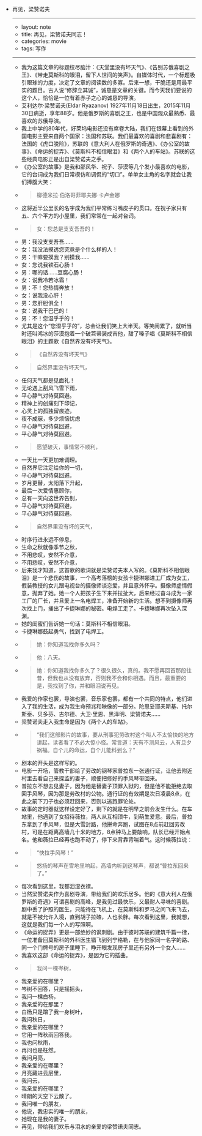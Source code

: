 - 再见，梁赞诺夫
    - ---
    - layout: note
    - title: 再见，梁赞诺夫同志！
    - categories: movie
    - tags: 写作
    - ---
    - 我为这篇文章的标题绞尽脑汁：《天堂里没有坏天气》、《告别苏俄喜剧之王》、《带走莫斯科的眼泪，留下人世间的笑声》。自媒体时代，一个标题吸引眼球的力度，决定了文章的阅读数的多寡。后来一想，干脆还是用最平实的题目。古人说“修辞立其诚”，诚恳是文章的关键。而今天我们要说的这个人，恰恰是一位有着赤子之心的诚恳的导演。
    - 艾利达尔·梁赞诺夫(Eldar Ryazanov) 1927年11月18日出生，2015年11月30日病逝，享年88岁。他是俄罗斯的喜剧之王，也是中国观众最熟悉、最喜欢的苏俄导演。
    - 我上中学的80年代，好莱坞电影还没有席卷大陆，我们在银幕上看到的外国电影主要来自两个国家：法国和苏联。我们最喜欢的喜剧和悲喜剧有：法国的《虎口脱险》，苏联的《意大利人在俄罗斯的奇遇》、《办公室的故事》、《命运的捉弄》、《莫斯科不相信眼泪》和《两个人的车站》。苏联的这些经典电影正是出自梁赞诺夫之手。
    - 《办公室的故事》是我和邵风华、祝子、莎漠等几个发小最喜欢的电影，它的台词成为我们日常模仿和调侃的“切口”。单单女主角的名字就会让我们捧腹大笑：
    - >柳德米拉·伯洛哥菲耶夫娜·卡卢金娜
    - 这将近半公里长的名字成为我们平常练习嘴皮子的贯口。在祝子家只有五、六个平方的小屋里，我们常常在一起对台词。
    - >女：您总是支支吾吾的！
    - 男：我没支支吾吾……
    - 女：我没法摸透您究竟是个什么样的人！
    - 男：干嘛要摸我？别摸我……
    - 女：您说我铁石心肠！
    - 男：哪的话……豆腐心肠！
    - 女：说我冷若冰霜！
    - 男：不！您热情奔放！
    - 女：说我没心肝！
    - 男：您肝胆俱全！
    - 女：说我干巴巴的！
    - 男：不！您湿乎乎的！
    - 尤其是这个“您湿乎乎的”，总会让我们笑上大半天。等笑闹累了，就听当时还叫鸿冰的莎漠抱着一个破笤帚装成吉他，甜了嗓子唱《莫斯科不相信眼泪》的主题歌《自然界没有坏天气》。
    - >《自然界没有坏天气》
    - >自然界里没有坏天气，
    - 任何天气都是见面礼！
    - 无论遇上刮风飞雪下雨，
    - 平心静气对待莫回避。
    - 精神上的创痛刻下印记，
    - 心灵上的孤独留痕迹，
    - 夜不成寐，多少烦恼忧虑
    - 平心静气对待莫回避，
    - 平心静气对待莫回避。
    - >愿望破灭，事情常不顺利，
    - 一天比一天更加难调理。
    - 自然界它注定给你的一切，
    - 平心静气对待莫回避。
    - 岁月更替，太阳落下升起，
    - 最后一次爱情惠顾你，
    - 总有一天向这世界告别，
    - 平心静气对待莫回避，
    - 平心静气对待莫回避。
    - >自然界里没有坏的天气，
    - 时序行进永远不停息，
    - 生命之秋就像季节之秋，
    - 不用悲叹，安然不介意，
    - 不用悲叹，安然不介意，
    - 后来我才知道，这首歌的歌词就是梁赞诺夫本人写的。《莫斯科不相信眼泪》是一个悲伤的故事，一个高考落榜的女孩卡捷琳娜进工厂成为女工，假装教授的女儿跟电视台的摄像师谈恋爱，并且意外怀孕。摄像师虚情假意，抛弃了她。她一个人把孩子生下来并拉扯大，后来经过奋斗成为一家工厂的厂长，并且爱上一名电焊工，准备开始新的生活。想不到摄像师再次找上门，捅出了卡捷琳娜的秘密。电焊工走了。卡捷琳娜再次坠入深渊。
    - 她的闺蜜们告诉她一句话：莫斯科不相信眼泪。
    - 卡捷琳娜鼓起勇气，找到了电焊工。
    - >她：你知道我找你多久吗？
    - >他：八天。
    - >她：你知道我找你多久了？很久很久，真的。我不愿再回首那段往昔，但我也从没有放弃，否则我不会和你相遇。而且，最重要的是，我找到了你，并和眼泪说再见。
    - 我爱的作家也罢，导演也罢，音乐家也罢，都有一个共同的特点，他们进入了我的生活，成为我生命预兆和映像的一部分。陀思妥耶夫斯基、托尔斯泰、贝多芬、古尔德、大卫·里恩、黑泽明、梁赞诺夫……
    - 梁赞诺夫走入我生命是因为《两个人的车站》。
    - >“我们这部影片的故事，要从刑事犯劳改村这个叫人不太愉快的地方讲起，读者看了不必大惊小怪。常言道：天有不测风云，人有旦夕祸福。自个儿的命运，自个儿能料到么？”
    - 剧本的开头是这样写的。
    - 电影一开场，管教干部给了劳改的钢琴家普拉东一张通行证，让他去附近村里去看自己来探监的妻子，顺便把修好的手风琴带回来。
    - 普拉东不想去见妻子，因为他是替妻子顶罪入狱的，但是他不能拒绝去取回手风琴，因为那是劳改村的公物。通行证的有效期是次日凌晨8点，在此之前下刀子也必须赶回来，否则以逃跑罪论处。
    - 故事的定时器就这样设定好了，剩下的就是在明早之前会发生什么。在车站里，他遇到了女招待薇拉，两人从互相顶牛，到萌生爱意。最后，普拉东拿到了手风琴，但是大雪封路，他拼命奔跑，试图在8点前赶回劳改村，可是在距离高墙几十米的地方，8点钟马上要敲响，队长已经开始点名。他和薇拉已经再也跑不动了，停下来背靠背喘着气。这时候薇拉说：
    - >“快拉手风琴！”
    - >悠扬的琴声在雪地里响起，高墙内听到这琴声，都说“普拉东回来了。”
    - 每次看到这里，我都泪湿衣襟。
    - 当然梁赞诺夫作为喜剧导演，带给我们的欢乐居多。他的《意大利人在俄罗斯的奇遇》可谓喜剧的高峰，是我见过最快乐，又最耐人寻味的喜剧。剧中丢了护照的医生，只能待在飞机上，在莫斯科和罗马之间飞来飞去，就是不被允许入境，直到胡子拉碴，人也长胖。每次看到这里，我就想，这就是我们每一个人的写照啊。
    - 《命运的捉弄》更是一部绝妙的讽刺剧。由于彼时苏联的建筑千篇一律，一位准备回莫斯科的外科医生错飞到列宁格勒，在与他家同一名字的路、同一个门牌号的房子里睡下，睁开眼发现房子里还有另外一个女人……
    - 我喜欢这部《命运的捉弄》，是因为它的插曲。
    - >我问一棵岑树，
    - 我亲爱的在哪里？
    - 岑树不回答，只是摇摇头，
    - 我问一棵白杨，
    - 我亲爱的在那里？
    - 白杨只是蹭了我一身树叶，
    - 我问秋日，
    - 我亲爱的在哪里？
    - 它用一阵秋雨回答我，
    - 我也问秋雨，
    - 再问也是枉然。
    - 我问月亮，
    - 我亲爱的在哪里？
    - 月亮藏进云层里，
    - 我问云，
    - 我亲爱的在哪里？
    - 晴朗的天空下云散了。
    - 我问唯一的朋友，
    - 他说，我忠实的唯一的朋友，
    - 她现在是我的妻子。
    - 再见，带给我们欢乐与泪水的亲爱的梁赞诺夫同志。
